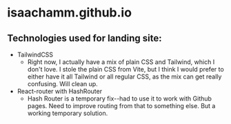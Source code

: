 # isaachamm.github.io

## Technologies used for landing site:
- TailwindCSS
	- Right now, I actually have a mix of plain CSS and Tailwind, which I don't love. I stole the plain CSS from Vite, but I think I would prefer to either have it all Tailwind or all regular CSS, as the mix can get really confusing. Will clean up.
- React-router with HashRouter
    - Hash Router is a temporary fix--had to use it to work with Github pages. Need to improve routing from that to something else. But a working temporary solution.

